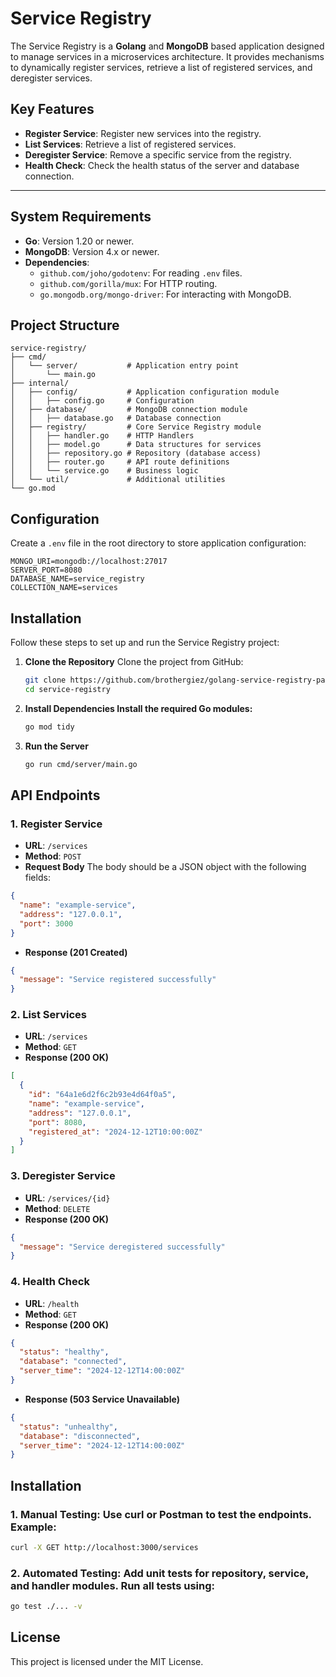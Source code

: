 # **Service Registry**

The Service Registry is a **Golang** and **MongoDB** based application designed to manage services in a microservices architecture. It provides mechanisms to dynamically register services, retrieve a list of registered services, and deregister services.

## **Key Features**
- **Register Service**: Register new services into the registry.
- **List Services**: Retrieve a list of registered services.
- **Deregister Service**: Remove a specific service from the registry.
- **Health Check**: Check the health status of the server and database connection.

---

## **System Requirements**
- **Go**: Version 1.20 or newer.
- **MongoDB**: Version 4.x or newer.
- **Dependencies**:
  - `github.com/joho/godotenv`: For reading `.env` files.
  - `github.com/gorilla/mux`: For HTTP routing.
  - `go.mongodb.org/mongo-driver`: For interacting with MongoDB.


## **Project Structure**
```
service-registry/
├── cmd/
│   └── server/           # Application entry point
│       └── main.go
├── internal/
│   ├── config/           # Application configuration module
│   │   ├── config.go     # Configuration 
│   ├── database/         # MongoDB connection module 
│   │   ├── database.go   # Database connection
│   ├── registry/         # Core Service Registry module
│   │   ├── handler.go    # HTTP Handlers
│   │   ├── model.go      # Data structures for services
│   │   ├── repository.go # Repository (database access)
│   │   ├── router.go     # API route definitions
│   │   └── service.go    # Business logic
│   └── util/             # Additional utilities
└── go.mod

```

## **Configuration**
Create a `.env` file in the root directory to store application configuration:

```env
MONGO_URI=mongodb://localhost:27017
SERVER_PORT=8080
DATABASE_NAME=service_registry
COLLECTION_NAME=services
```


## **Installation**
Follow these steps to set up and run the Service Registry project:

1. **Clone the Repository**
   Clone the project from GitHub:
   ```bash
   git clone https://github.com/brothergiez/golang-service-registry-pattern.git
   cd service-registry
   ```


2. **Install Dependencies Install the required Go modules:**
   ```bash
   go mod tidy
   ```

2. **Run the Server**
   ```bash
   go run cmd/server/main.go
   ```

## **API Endpoints**
### **1. Register Service**

- **URL**: `/services`
- **Method**: `POST`
- **Request Body**
The body should be a JSON object with the following fields:
```json
{
  "name": "example-service",
  "address": "127.0.0.1",
  "port": 3000
}
```
- **Response (201 Created)**
```json
{
  "message": "Service registered successfully"
}
```

### **2. List Services**

- **URL**: `/services`
- **Method**: `GET`
- **Response (200 OK)**
```json
[
  {
    "id": "64a1e6d2f6c2b93e4d64f0a5",
    "name": "example-service",
    "address": "127.0.0.1",
    "port": 8080,
    "registered_at": "2024-12-12T10:00:00Z"
  }
]
```

### **3. Deregister Service**

- **URL**: `/services/{id}`
- **Method**: `DELETE`
- **Response (200 OK)**
```json
{
  "message": "Service deregistered successfully"
}

```

### **4. Health Check**

- **URL**: `/health`
- **Method**: `GET`
- **Response (200 OK)**
```json
{
  "status": "healthy",
  "database": "connected",
  "server_time": "2024-12-12T14:00:00Z"
}

```
- **Response (503 Service Unavailable)**
```json
{
  "status": "unhealthy",
  "database": "disconnected",
  "server_time": "2024-12-12T14:00:00Z"
}

```

## **Installation**
### **1. Manual Testing: Use curl or Postman to test the endpoints. Example:**
```bash
curl -X GET http://localhost:3000/services
```

### **2. Automated Testing: Add unit tests for repository, service, and handler modules. Run all tests using:**
```bash
go test ./... -v
```

## **License**
This project is licensed under the MIT License.

